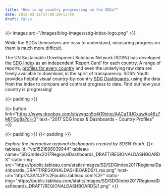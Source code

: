 ```yaml
---
title: "How is my country progressing on the SDGs?"
date: 2015-03-11T17:00:29+11:00
draft: false
---
```


{{< images src="/images/blog-images/sdg-index-logo.png" >}}


While the SDGs themselves are easy to understand, measuring progress on them is much more difficult.  
  
The UN Sustainable Development Solutions Network (SDSN) has developed the [SDG Index](http://www.sdgindex.org/) as an independent ‘Report Card’ for each country. A range of reports, [profiles for every country](https://www.dropbox.com/sh/yvgzn5o4t19xigc/AACaTlUCxuwAe46z7Mj7iGg8a?dl=0) and even the underlying raw data are freely available to download, in the spirit of transparency. SDSN Youth provides helpful visual country-by-country [SDG Dashboards](https://public.tableau.com/profile/anastasiya.kostomarova#!/vizhome/SDGIndex2017RegionalDashboards_DRAFT/REGIONALDASHBOARDS?publish=yes), using the data from the Index to compare and contrast progress to date. Find out how your country is progressing!

  
{{< padding >}}

{{< button link="https://www.dropbox.com/sh/yvgzn5o4t19xigc/AACaTlUCxuwAe46z7Mj7iGg8a?dl=0" text="2017 SDG Index & Dashboards - Country Profiles" >}}

{{< padding >}}
{{< padding >}}

*Explore the interactive regional dashboards created by SDSN Youth.*
{{< tableau 
id="viz1521696039944" 
tableau-name="SDGIndex2017RegionalDashboards_DRAFT&#47;REGIONALDASHBOARDS" 
static-img-src="https:&#47;&#47;public.tableau.com&#47;static&#47;images&#47;SD&#47;SDGIndex2017RegionalDashboards_DRAFT&#47;REGIONALDASHBOARDS&#47;1_rss.png" host-url="https%3A%2F%2Fpublic.tableau.com%2F" 
static-img="https:&#47;&#47;public.tableau.com&#47;static&#47;images&#47;SD&#47;SDGIndex2017RegionalDashboards_DRAFT&#47;REGIONALDASHBOARDS&#47;1.png" >}}